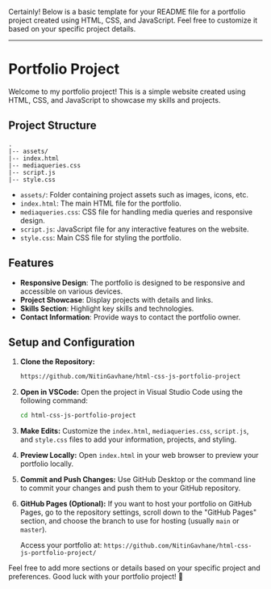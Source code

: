 Certainly! Below is a basic template for your README file for a portfolio project created using HTML, CSS, and JavaScript. Feel free to customize it based on your specific project details.

---

# Portfolio Project

Welcome to my portfolio project! This is a simple website created using HTML, CSS, and JavaScript to showcase my skills and projects.

## Project Structure

```
.
|-- assets/
|-- index.html
|-- mediaqueries.css
|-- script.js
|-- style.css
```

- `assets/`: Folder containing project assets such as images, icons, etc.
- `index.html`: The main HTML file for the portfolio.
- `mediaqueries.css`: CSS file for handling media queries and responsive design.
- `script.js`: JavaScript file for any interactive features on the website.
- `style.css`: Main CSS file for styling the portfolio.

## Features

- **Responsive Design**: The portfolio is designed to be responsive and accessible on various devices.
- **Project Showcase**: Display projects with details and links.
- **Skills Section**: Highlight key skills and technologies.
- **Contact Information**: Provide ways to contact the portfolio owner.

## Setup and Configuration

1. **Clone the Repository:**
   ```bash
   https://github.com/NitinGavhane/html-css-js-portfolio-project
   ```

2. **Open in VSCode:**
   Open the project in Visual Studio Code using the following command:
   ```bash
   cd html-css-js-portfolio-project
   ```

3. **Make Edits:**
   Customize the `index.html`, `mediaqueries.css`, `script.js`, and `style.css` files to add your information, projects, and styling.

4. **Preview Locally:**
   Open `index.html` in your web browser to preview your portfolio locally.

5. **Commit and Push Changes:**
   Use GitHub Desktop or the command line to commit your changes and push them to your GitHub repository.

6. **GitHub Pages (Optional):**
   If you want to host your portfolio on GitHub Pages, go to the repository settings, scroll down to the "GitHub Pages" section, and choose the branch to use for hosting (usually `main` or `master`).

   Access your portfolio at: `https://github.com/NitinGavhane/html-css-js-portfolio-project/`

Feel free to add more sections or details based on your specific project and preferences. Good luck with your portfolio project! 🚀
